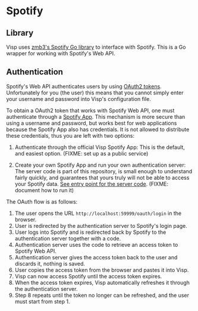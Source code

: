 # Spotify

## Library
Visp uses [zmb3's Spotify Go library](https://github.com/zmb3/spotify) to interface with Spotify.
This is a Go wrapper for working with Spotify's Web API.

## Authentication
Spotify's Web API authenticates users by using [OAuth2 tokens](https://oauth.net/2/). Unfortunately for you (the user)
this means that you cannot simply enter your username and password into Visp's configuration file.

To obtain a OAuth2 token that works with Spotify Web API, one must authenticate through a
[Spotify App](https://developer.spotify.com/dashboard/applications). This mechanism is more secure than using a username
and password, but works best for web applications because the Spotify App also has credentials. It is not allowed
to distribute these credentials, thus you are left with two options:

  1) Authenticate through the official Visp Spotify App:
     This is the default, and easiest option. (FIXME: set up as a public service)

  2) Create your own Spotify App and run your own authentication server:
     The server code is part of this repository, is small enough to understand fairly quickly, and
     guarantees that yours truly will not be able to access your Spotify data.
     [See entry point for the server code](../cmd/visp-authproxy/main.go).
     (FIXME: document how to run it)

The OAuth flow is as follows:

  1) The user opens the URL `http://localhost:59999/oauth/login` in the browser.
  2) User is redirected by the authentication server to Spotify's login page.
  3) User logs into Spotify and is redirected back by Spotify to the authentication server together with a code.
  4) Authentication server uses the code to retrieve an access token to Spotify Web API.
  5) Authentication server gives the access token back to the user and discards it, nothing is saved.
  6) User copies the access token from the browser and pastes it into Visp.
  7) Visp can now access Spotify until the access token expires.
  8) When the access token expires, Visp automatically refreshes it through the authentication server.
  9) Step 8 repeats until the token no longer can be refreshed, and the user must start from step 1.
